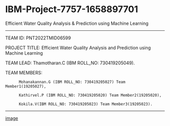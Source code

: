 # IBM-Project-7757-1658897701
Efficient Water Quality Analysis &amp; Prediction using Machine Learning

------------------------------------------------------------------------------------------------------------------
TEAM ID:	PNT2022TMID06599

PROJECT TITLE:	Efficient Water Quality Analysis and Prediction using Machine Learning

TEAM LEAD: Thamotharan.C (IBM ROLL_NO: 730419205049).

TEAM MEMBERS:

          Mohanakannan.G (IBM ROLL_NO: 730419205027) Team Member1(19205027), 
          
          Kathirvel.P (IBM ROLL_NO: 730419205020) Team Member2(19205020), 
          
          Kokila.V(IBM ROLL_NO: 730419205023) Team Member3(19205023).
------------------------------------------------------------------------------------------------------------------
[image](https://user-images.githubusercontent.com/95761516/196192572-057187b0-3762-405f-9c0b-f91aee3d5f7d.png)
